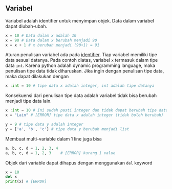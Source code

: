 ## Variabel

Variabel adalah identifier untuk menyimpan objek. Data dalam variabel dapat diubah-ubah.

```python
x = 10 # Data dalam x adalah 10
x = 90 # Data dalam x berubah menjadi 90
x = x + 1 # x berubah menjadi (90+1) = 91
```

Aturan penulisan variabel ada pada [identifier](#identifier). Tiap variabel memiliki tipe data sesuai datanya. Pada contoh diatas, variabel `x` termasuk dalam tipe data `int`. Karena python adalah dynamic programming language, maka penulisan tipe data tidak diharuskan. Jika ingin dengan penulisan tipe data, maka dapat dilakukan dengan

```python
x :int = 10 # tipe data x adalah integer, int adalah tipe datanya
```

Konsekuensi dari penulisan tipe data adalah variabel tidak bisa berubah menjadi tipe data lain.

```python
x :int = 10 # Ini sudah pasti integer dan tidak dapat berubah tipe datanya
x = "Lain" # [ERROR] tipe data x adalah integer (tidak boleh berubah)

y = 9 # tipe data y adalah integer
y = ['a', 'b', 'c'] # tipe data y berubah menjadi list
```

Membuat multi-variable dalam 1 line juga bisa

```python
a, b, c, d = 1, 2, 3, 4
a, b, c, d = 1, 2, 3    # [ERROR] kurang 1 value
```

Objek dari variable dapat dihapus dengan menggunakan `del` keyword

```python
x = 10
del x
print(x) # [ERROR]
```